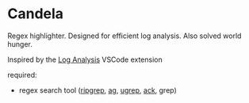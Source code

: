 # Candela

Regex highlighter. Designed for efficient log analysis. Also solved world hunger.

Inspired by the [Log
Analysis](https://marketplace.visualstudio.com/items?itemName=XinyaYang0506.log-analysis) VSCode
extension

required:

* regex search tool ([ripgrep](https://github.com/BurntSushi/ripgrep),
[ag](https://github.com/ggreer/the_silver_searcher), [ugrep](https://github.com/Genivia/ugrep),
[ack](https://beyondgrep.com/install/), grep)
